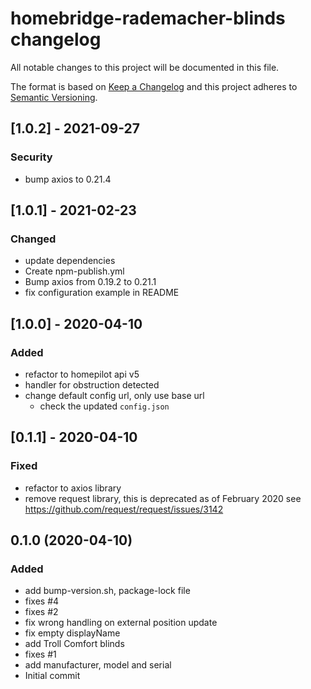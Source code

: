 # homebridge-rademacher-blinds changelog
All notable changes to this project will be documented in this file.

The format is based on [Keep a Changelog](http://keepachangelog.com/en/1.0.0/)
and this project adheres to [Semantic Versioning](http://semver.org/spec/v2.0.0.html).

## [1.0.2] - 2021-09-27
### Security
- bump axios to 0.21.4

## [1.0.1] - 2021-02-23
### Changed
- update dependencies
- Create npm-publish.yml
- Bump axios from 0.19.2 to 0.21.1
- fix configuration example in README

## [1.0.0] - 2020-04-10
### Added
- refactor to homepilot api v5
- handler for obstruction detected
- change default config url, only use base url
  - check the updated `config.json`

## [0.1.1] - 2020-04-10
### Fixed
- refactor to axios library
- remove request library, this is deprecated as of February 2020 see https://github.com/request/request/issues/3142

## 0.1.0 (2020-04-10)
### Added
  - add bump-version.sh, package-lock file
  - fixes #4
  - fixes #2
  - fix wrong handling on external position update
  - fix empty displayName
  - add Troll Comfort blinds
  - fixes #1
  - add manufacturer, model and serial
  - Initial commit

